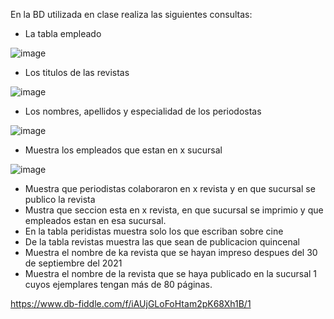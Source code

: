 En la BD utilizada en clase realiza las siguientes consultas:

* La tabla empleado

![image](https://user-images.githubusercontent.com/103066682/170726826-35052a52-af6d-4566-838d-fa23990657b3.png)


* Los titulos de las revistas

![image](https://user-images.githubusercontent.com/103066682/170727254-d852c39b-6df3-4286-8a90-5529eb87d8f4.png)

* Los nombres, apellidos y especialidad de los periodostas

![image](https://user-images.githubusercontent.com/103066682/170728712-7dafb092-6769-438a-ad18-0b3d3ec9008f.png)

* Muestra los empleados que estan en x sucursal

![image](https://user-images.githubusercontent.com/103066682/170729627-c4eda07b-890f-4055-9497-b552106df60e.png)

* Muestra que periodistas colaboraron en x revista y en que sucursal se publico la revista
* Mustra que seccion esta en x revista, en que sucursal se imprimio y que empleados estan en esa sucursal.
* En la tabla peridistas muestra solo los que escriban sobre cine
* De la tabla revistas muestra las que sean de publicacion quincenal
* Muestra el nombre de ka revista que se hayan impreso despues del 30 de septiembre del 2021
* Muestra el nombre de la revista que se haya publicado en la sucursal 1 cuyos ejemplares tengan más de 80 páginas.

https://www.db-fiddle.com/f/iAUjGLoFoHtam2pK68Xh1B/1

